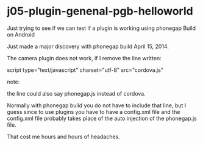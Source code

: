 j05-plugin-genenal-pgb-helloworld
=================================

Just trying to see if we can test if a plugin is working using phonegap Build on Android



Just made a major discovery with phonegap build April 15, 2014.

The camera plugin does not work, if I remove the line written:

script type="text/javascript" charset="utf-8" src="cordova.js"

note:

the line could also say phonegap.js instead of cordova.



 Normally with phonegap build you do not have to include that line, but I guess since to use plugins you have to have a config.xml file and the config.xml file probably takes place of the auto injection of the phonegap.js file.
 
 
 That cost me hours and hours of headaches.
